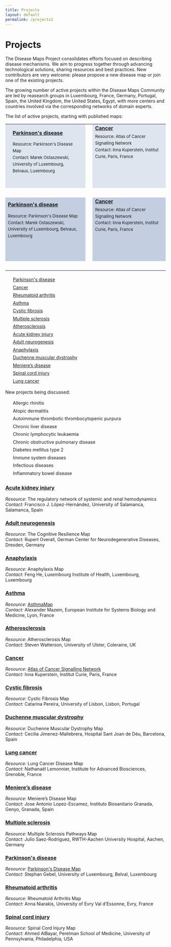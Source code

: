 ```yaml
---
title: Projects
layout: default
permalink: /projects2
---
```


# Projects
        
The Disease Maps Project consolidates efforts focused on describing disease mechanisms. We aim to progress together through advancing technological solutions, sharing resources and best practices. New contributors are very welcome: please propose a new disease map or join one of the existing projects.  

The growing number of active projects within the Disease Maps Community are led by reasearch groups in Luxembourg, France, Germany, Portugal, Spain, the United Kingdom, the United States, Egypt, with more centers and countries involved via the corresponding networks of domain experts.  

The list of active projects, starting with published maps:

<table>
<tr style="height:200px;">
<td style="width:320px; text-align:left; vertical-align:top; background-color:#dee5ef;"><p style="margin:15px; font-size:16px;"><strong><a href="../parkinsons" target="_blank">Parkinson's disease</a></strong></p><p style="line-height:160%; margin:15px; font-size:13px;">
        Resource: Parkinson's Disease Map<br />
        Contact: Marek Ostaszewski, University of Luxembourg, Belvaux, Luxembourg<br />
        <!--<img src="../images/flags/flag-of-Luxembourg.png" width="30"/> Luxembourg-->
        </p></td>
<td style="width:10px;"> </td>
<td style="width:320px; text-align:left; vertical-align:top; margin:15px; background-color:#dee5ef;">
        <font size="3"><strong><a href="../cancer" target="_blank">Cancer</a></strong></font>
        <p style="line-height:160%; margin-top:6px; font-size:13px;">
        Resource: Atlas of Cancer Signalling Network<br />
        Contact: Inna Kuperstein, Institut Curie, Paris, France<br />
        </p></td>
</tr>
<tr style="height: 30px;">
<td style="width: 320px;"> </td>
<td style="width: 10px;"> </td>
<td style="width: 320px;"> </td>
</tr>
<tr style="height: 200px;">
<td style="width: 320px; text-align: left; vertical-align: top; background-color: #c3cfe0;"><p style="margin-top:10px; font-size:16px;"><strong><a href="../parkinsons" target="_blank">Parkinson's disease</a></strong></p><p style="line-height:160%; margin-top:0px; font-size:13px;">
        Resource: Parkinson's Disease Map<br />
        Contact: Marek Ostaszewski, University of Luxembourg, Belvaux, Luxembourg<br />
        <!--<img src="../images/flags/flag-of-Luxembourg.png" width="30"/> Luxembourg-->
        </p></td>
<td style="width: 10px;"> </td>
<td style="width: 320px; text-align: left; vertical-align: top; background-color: #c3cfe0;">
        <font size="3"><strong><a href="../cancer" target="_blank">Cancer</a></strong></font>
        <p style="line-height:160%; margin-top:6px; font-size:13px;">
        Resource: Atlas of Cancer Signalling Network<br />
        Contact: Inna Kuperstein, Institut Curie, Paris, France<br />
        </p></td>
</tr>
<tr style="height: 30px;">
<td style="width: 320px;"> </td>
<td style="width: 10px;"> </td>
<td style="width: 320px;"> </td>
</tr>
</table>    




<ul style="list-style-type:none; line-height:175%;">
<li><a href="/parkinsons">Parkinson's disease</a></li>
<li><a href="/cancer">Cancer</a></li>
<li><a href="/rheumatoidarthritis">Rheumatoid arthritis</a></li>
<li><a href="/asthma">Asthma</a></li>
<li><a href="/cysticfibrosis">Cystic fibrosis</a></li>
<li><a href="/multiplesclerosis">Multiple sclerosis</a></li>
<li><a href="/atherosclerosis">Atherosclerosis</a></li>
<li><a href="/acutekidneyinjury">Acute kidney injury</a></li>
<li><a href="/adultneurogenesis">Adult neurogenesis</a></li>
<li><a href="/anaphylaxis">Anaphylaxis</a></li>
<li><a href="/duchenne">Duchenne muscular dystrophy</a></li>
<li><a href="/menieres">Meniere’s disease</a></li>
<li><a href="/spinalcordinjury">Spinal cord injury</a></li>
<li><a href="/lungcancer">Lung cancer</a></li>
<!--<li><a href="/coronaryarterydisease">Coronary artery disease</a></li>-->
</ul>

New projects being discussed:  

<ul style="list-style-type:none; line-height:175%;">
<li>Allergic rhinitis</li>
<li>Atopic dermatitis</li>
<li>Autoimmune thrombotic thrombocytopenic purpura</li>
<li>Chronic liver disease</li>
<li>Chronic lymphocytic leukaemia</li>
<li>Chronic obstructive pulmonary disease</li>
<li>Diabetes mellitus type 2</li>
<li>Immune system diseases</li>
<li>Infectious diseases</li>
<li>Inflammatory bowel disease</li>
</ul>

### [Acute kidney injury](acutekidneyinjury)

_Resource:_ The regulatory network of systemic and renal hemodynamics  
_Contact:_ Francisco J. López-Hernández, University of Salamanca, Salamanca, Spain  

### [Adult neurogenesis](adultneurogenesis)

_Resource:_ The Cognitive Resilience Map  
_Contact:_ Rupert Overall, German Center for Neurodegenerative Diseases, Dresden, Germany  

### [Anaphylaxis](anaphylaxis)

_Resource:_ Anaphylaxis Map  
_Contact:_ Feng He, Luxembourg Institute of Health, Luxembourg, Luxembourg  

### [Asthma](asthma)

_Resource:_ [AsthmaMap](http://asthma-map.org/)  
_Contact:_ Alexander Mazein, European Institute for Systems Biology and Medicine, Lyon, France  

### [Atherosclerosis](atherosclerosis)

_Resource:_ Atherosclerosis Map  
_Contact:_ Steven Watterson, University of Ulster, Coleraine, UK  

### [Cancer](cancer)

_Resource:_ [Atlas of Cancer Signalling Network](https://acsn.curie.fr/navicell/maps/acsn/master/index.html)  
_Contact:_ Inna Kuperstein, Institut Curie, Paris, France  

<!--### [Coronary artery disease](coronaryarterydisease)
_Resource:_ Coronary Artery Disease Map  
_Contact:_ Daniela Börnigen, University Medical Center Hamburg-Eppendorf, Hamburg, Germany-->  

### [Cystic fibrosis](cysticfibrosis)

_Resource:_ Cystic Fibrosis Map  
_Contact:_ Catarina Pereira, University of Lisbon, Lisbon, Portugal  

### [Duchenne muscular dystrophy](duchenne)

_Resource:_ Duchenne Muscular Dystrophy Map  
_Contact:_ Cecilia Jimenez-Mallebrera, Hospital Sant Joan de Déu, Barcelona, Spain  

### [Lung cancer](lungcancer)

_Resource:_ Lung Cancer Disease Map  
_Contact:_ Nathanaël Lemonnier, Institute for Advanced Biosciences, Grenoble, France  

### [Meniere’s disease](menieres)

_Resource:_ Meniere’s Disease Map  
_Contact:_ Jose Antonio Lopez-Escamez, Instituto Biosanitario Granada, Genyo, Granada, Spain  

### [Multiple sclerosis](multiplesclerosis)

_Resource:_ Multiple Sclerosis Pathways Map  
_Contact:_ Julio Saez-Rodriguez, RWTH-Aachen University Hospital, Aachen, Germany  

### [Parkinson's disease](parkinsons)

_Resource:_ [Parkinson's Disease Map](https://pdmap.uni.lu/MapViewer/)  
_Contact:_ Stephan Gebel, University of Luxembourg, Belval, Luxembourg  

### [Rheumatoid arthritis](rheumatoidarthritis)

_Resource:_ Rheumatoid Arthritis Map  
_Contact:_ Anna Niarakis, University of Evry Val d’Essonne, Evry, France  

### [Spinal cord injury](spinalcordinjury)

_Resource:_ Spinal Cord Injury Map  
_Contact:_ Ahmed AlBayar, Perelman School of Medicine, University of Pennsylvania, Philadelphia, USA
